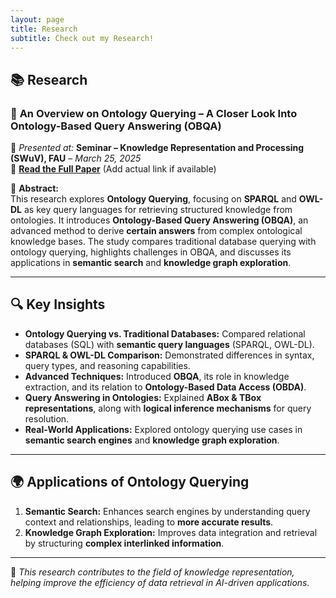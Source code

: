```yaml
---
layout: page
title: Research
subtitle: Check out my Research!
---
```


## 📚 Research

### 🧠 **An Overview on Ontology Querying – A Closer Look Into Ontology-Based Query Answering (OBQA)**
📅 *Presented at:* **Seminar – Knowledge Representation and Processing (SWuV), FAU** – *March 25, 2025*  
🔗 **[Read the Full Paper](#)** (Add actual link if available)  

📝 **Abstract:**  
This research explores **Ontology Querying**, focusing on **SPARQL** and **OWL-DL** as key query languages for retrieving structured knowledge from ontologies. It introduces **Ontology-Based Query Answering (OBQA)**, an advanced method to derive **certain answers** from complex ontological knowledge bases. The study compares traditional database querying with ontology querying, highlights challenges in OBQA, and discusses its applications in **semantic search** and **knowledge graph exploration**.  

---

## 🔍 **Key Insights**
- **Ontology Querying vs. Traditional Databases:** Compared relational databases (SQL) with **semantic query languages** (SPARQL, OWL-DL).  
- **SPARQL & OWL-DL Comparison:** Demonstrated differences in syntax, query types, and reasoning capabilities.  
- **Advanced Techniques:** Introduced **OBQA**, its role in knowledge extraction, and its relation to **Ontology-Based Data Access (OBDA)**.  
- **Query Answering in Ontologies:** Explained **ABox & TBox representations**, along with **logical inference mechanisms** for query resolution.  
- **Real-World Applications:** Explored ontology querying use cases in **semantic search engines** and **knowledge graph exploration**.

---

## 🌍 **Applications of Ontology Querying**
1. **Semantic Search:** Enhances search engines by understanding query context and relationships, leading to **more accurate results**.  
2. **Knowledge Graph Exploration:** Improves data integration and retrieval by structuring **complex interlinked information**.  

---

📖 *This research contributes to the field of knowledge representation, helping improve the efficiency of data retrieval in AI-driven applications.*  
